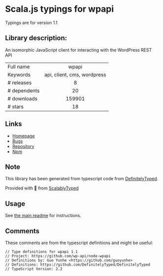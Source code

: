
# Scala.js typings for wpapi

Typings are for version 1.1

## Library description:
An isomorphic JavaScript client for interacting with the WordPress REST API

|                    |                 |
| ------------------ | :-------------: |
| Full name          | wpapi |
| Keywords           | api, client, cms, wordpress |
| # releases         | 8 |
| # dependents       | 20 |
| # downloads        | 159901 |
| # stars            | 18 |

## Links
- [Homepage](https://github.com/wp-api/node-wpapi)
- [Bugs](https://github.com/wp-api/node-wpapi/issues)
- [Repository](https://github.com/wp-api/node-wpapi)
- [Npm](https://www.npmjs.com/package/wpapi)
    


## Note
This library has been generated from typescript code from [DefinitelyTyped](https://definitelytyped.org).

Provided with :purple_heart: from [ScalablyTyped](https://github.com/oyvindberg/ScalablyTyped)

## Usage
See [the main readme](../../readme.md) for instructions.

## Comments

These comments are from the typescript definitions and might be useful:
```
// Type definitions for wpapi 1.1
// Project: https://github.com/wp-api/node-wpapi
// Definitions by: Guo Yunhe <https://github.com/guoyunhe>
// Definitions: https://github.com/DefinitelyTyped/DefinitelyTyped
// TypeScript Version: 2.2

```

